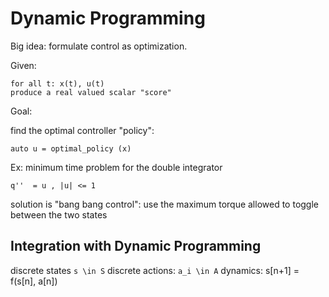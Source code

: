 # Dynamic Programming

Big idea: formulate control as optimization. 

Given: 

```
for all t: x(t), u(t)
produce a real valued scalar "score" 
```

Goal:
 
find the optimal controller "policy":

```
auto u = optimal_policy (x)
```

Ex: 
minimum time problem for the double integrator

```
q''  = u , |u| <= 1
```

solution is "bang bang control": use the maximum torque allowed to toggle between the two states


## Integration with Dynamic Programming
discrete states ` s \in S `
discrete actions: `a_i \in A`
dynamics: s[n+1]  = f(s[n], a[n]) 
